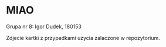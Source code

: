 # MIAO

Grupa nr 8: Igor Dudek, 180153

Zdjecie kartki z przypadkami uzycia zalaczone w repozytorium.
